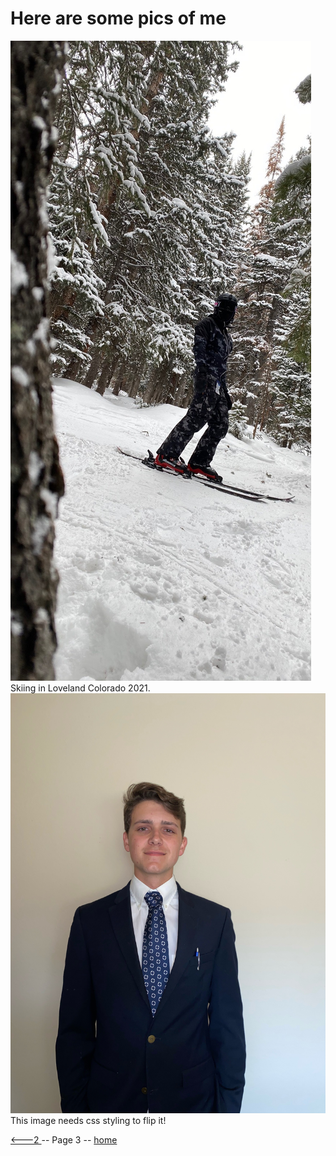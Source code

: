 # Here are some pics of me 

![alt text](skiPic.jpg)
Skiing in Loveland Colorado 2021. 
![alt text](mePic.jpeg)
This image needs css styling to flip it!

[ <---2 ](table.md) -- Page 3 -- [home](README.md)